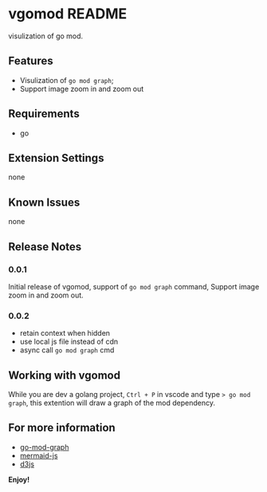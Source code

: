 # vgomod README

visulization of go mod.

## Features

- Visulization of `go mod graph`;
- Support image zoom in and zoom out

## Requirements

- go

## Extension Settings

none

## Known Issues

none

## Release Notes

### 0.0.1

Initial release of vgomod, support of `go mod graph` command, Support image zoom in and zoom out.

### 0.0.2
- retain context when hidden
- use local js file instead of cdn
- async call `go mod graph` cmd

## Working with vgomod

While you are dev a golang project, `Ctrl + P` in vscode and type `> go mod graph`, this extention will draw a graph of the mod dependency.

## For more information

* [go-mod-graph](https://go.dev/ref/mod#go-mod-graph)
* [mermaid-js](https://mermaid-js.github.io/mermaid/#/)
* [d3js](https://d3js.org/)

**Enjoy!**
